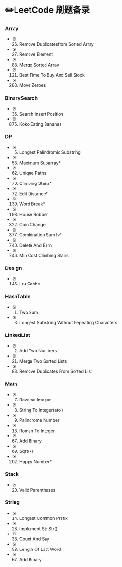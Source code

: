 # ✏️LeetCode 刷题备录

### Array
- [x] 26. Remove Duplicatesfrom Sorted Array  
- [x] 27. Remove Element  
- [x] 88. Merge Sorted Array  
- [x] 121. Best Time To Buy And Sell Stock  
- [x] 283. Move Zeroes  

### BinarySearch
- [x] 35. Search Insert Position  
- [x] 875. Koko Eating Bananas  

### DP
- [x] 05. Longest Palindromic Substring  
- [x] 53. Maximum Subarray*  
- [x] 62. Unique Paths  
- [x] 70. Climbing Stairs*  
- [x] 72. Edit Distance*  
- [x] 139. Word Break*  
- [x] 198. House Robber  
- [x] 322. Coin Change  
- [x] 377. Combination Sum Iv*  
- [x] 740. Delete And Earn  
- [x] 746. Min Cost Climbing Stairs  

### Design
- [x] 146. Lru Cache  

### HashTable
- [x] 01. Two Sum  
- [x] 03.   Longest Substring Without Repeating Characters  

### LinkedList
- [x] 02. Add Two Numbers  
- [x] 21. Merge Two Sorted Lists  
- [x] 83. Remove Duplicates From Sorted List  

### Math
- [x] 07. Reverse Integer  
- [x] 08. String To Integer(atoi)  
- [x] 09. Palindrome Number  
- [x] 13. Roman To Integer  
- [x] 67. Add Binary  
- [x] 69. Sqrt(x)  
- [x] 202. Happy Number*  

### Stack
- [x] 20. Valid Parentheses  

### String
- [x] 14. Longest Common Prefix  
- [x] 28. Implement Str Str()  
- [x] 38. Count And Say  
- [x] 58. Length Of Last Word  
- [x] 67. Add Binary  
